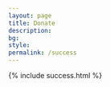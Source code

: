 ```yaml
---
layout: page
title: Donate
description:
bg:
style:
permalink: /success
---
```


{% include success.html %}
